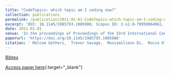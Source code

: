 ```yaml
---
title: "CodeTopics: which topic am I coding now?"
collection: publications
permalink: /publication/2011-01-01-CodeTopics-which-topic-am-I-coding-now
excerpt: 'DOI: 10.1145/1985793.1985988, Scopus ID: 2-s2.0-79959864961, Cited by: 22'
date: 2011-01-01
venue: 'In the proceedings of Proceedings of the 33rd International Conference on Software Engineering, ICSE 2011, Waikiki, Honolulu , HI, USA, May 21-28, 2011'
paperurl: 'https://doi.org/10.1145/1985793.1985988'
citation: ' Malcom Gethers,  Trevor Savage,  Massimiliano Di,  Rocco Oliveto,  Denys Poshyvanyk,  Andrea De, &quot;CodeTopics: which topic am I coding now?.&quot; In the proceedings of Proceedings of the 33rd International Conference on Software Engineering, ICSE 2011, Waikiki, Honolulu , HI, USA, May 21-28, 2011, 2011.'
---
```

[Bibtex](https://dblp.org/rec/bib/conf/icse/GethersSPOPL11)

[Access paper here](https://doi.org/10.1145/1985793.1985988){:target="_blank"}
